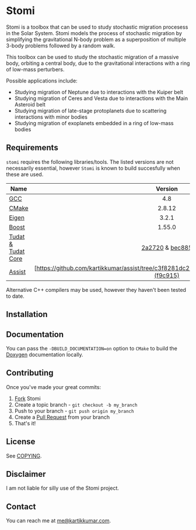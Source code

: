 Stomi
===================

Stomi is a toolbox that can be used to study stochastic migration procesess in the Solar System. Stomi models the process of stochastic migration by simplifying the gravitational N-body problem as a superposition of multiple 3-body problems followed by a random walk.

This toolbox can be used to study the stochastic migration of a massive body, orbiting a central body, due to the gravitational interactions with a ring of low-mass perturbers. 

Possible applications include:
- Studying migration of Neptune due to interactions with the Kuiper belt
- Studying migration of Ceres and Vesta due to interactions with the Main Asteroid belt
- Studying migration of late-stage protoplanets due to scattering interactions with minor bodies
- Studying migration of exoplanets embedded in a ring of low-mass bodies 

Requirements
------

`stomi` requires the following libraries/tools. The listed versions are not necessarily essential, however `Stomi` is known to build succesfully when these are used.

| Name                                                                     | Version       |
| -------------                                                            |:-------------:|
| [GCC](http://gcc.gnu.org "GCC homepage")                                 | 4.8           |
| [CMake](http://www.cmake.org/ "CMake homepage")                        | 2.8.12        |
| [Eigen](http://eigen.tuxfamily.org "Eigen's homepage")                 | 3.2.1         |
| [Boost](http://www.boost.org "Boost's homepage")                       | 1.55.0        |
| [Tudat & Tudat Core](http://tudat.tudelft.nl "Tudat project homepage") | [2a2720](https://github.com/kartikkumar/tudat-svn-mirror/tree/54dc69cd91e84c2a9cddc4caf9f0e86aba2a2720) & [bec885](https://github.com/kartikkumar/tudatCore-svn-mirror/tree/184a180d7213aeb021d672b7b92b0733a4bec885) |
| [Assist](https://github.com/kartikkumar/assist "Assist project")                       | [https://github.com/kartikkumar/assist/tree/c3f8281dc21d0d7364aecd63c8ea68e929f9c915](f9c915)        |

Alternative C++ compilers may be used, however they haven't been tested to date.

Installation
------


Documentation
-------------

You can pass the `-DBUILD_DOCUMENTATION=on` option to `CMake` to build the [Doxygen](http://www.doxygen.org "Doxygen homepage") documentation locally.

Contributing
------------

Once you've made your great commits:

1. [Fork](https://github.com/kartikkumar/Stomi/fork) Stomi
2. Create a topic branch - `git checkout -b my_branch`
3. Push to your branch - `git push origin my_branch`
4. Create a [Pull Request](http://help.github.com/pull-requests/) from your
   branch
5. That's it!

License
------

See [COPYING](https://github.com/kartikkumar/Stomi/blob/master/COPYING).

Disclaimer
------

I am not liable for silly use of the Stomi project.

Contact
------

You can reach me at [me@kartikkumar.com](me@kartikkumar.com).

